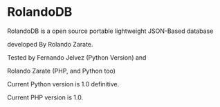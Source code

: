 # RolandoDB
RolandoDB is a open source portable lightweight JSON-Based database

developed By Rolando Zarate.

Tested by Fernando Jelvez (Python Version) and

Rolando Zarate (PHP, and Python too)

Current Python version is 1.0 definitive.

Current PHP version is 1.0.
